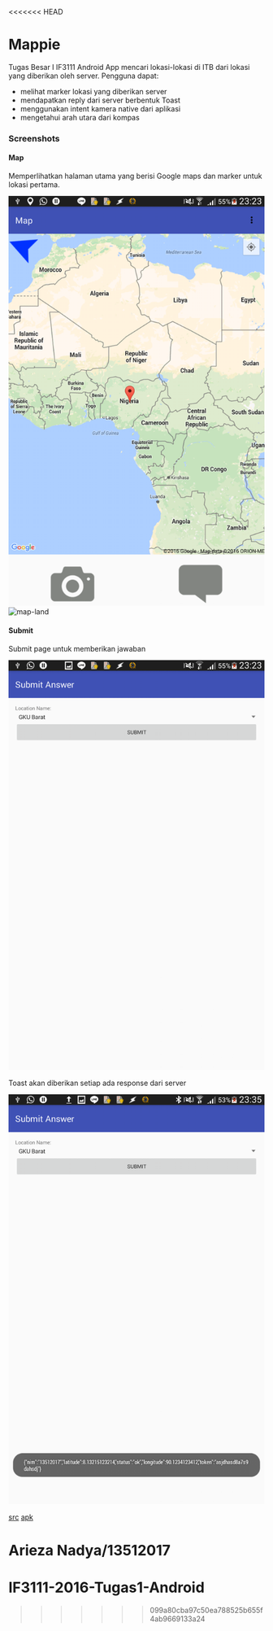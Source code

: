 <<<<<<< HEAD
# Mappie
Tugas Besar I IF3111
Android App mencari lokasi-lokasi di ITB dari lokasi yang diberikan oleh server. Pengguna dapat:
* melihat marker lokasi yang diberikan server
* mendapatkan reply dari server berbentuk Toast
* menggunakan intent kamera native dari aplikasi
* mengetahui arah utara dari kompas

### Screenshots
#### Map
Memperlihatkan halaman utama yang berisi Google maps dan marker untuk lokasi pertama.

![map](screenshots/map.png)
![map-land](screenshots/map-land.png)


#### Submit
Submit page untuk memberikan jawaban

![submit](screenshots/submit.png)

Toast akan diberikan setiap ada response dari server

![toast](screenshots/toast.png)

[src](http://gitlab.informatika.org/ariezanadya/Tubes1-Android/tree/master/app/src/main/java/com/example/atia/tubes1android)
[apk](http://gitlab.informatika.org/ariezanadya/Tubes1-Android/tree/master/apk-debug.apk)

Arieza Nadya/13512017
=======
# IF3111-2016-Tugas1-Android
>>>>>>> 099a80cba97c50ea788525b655f4ab9669133a24
